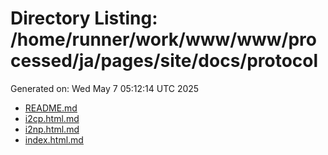 # Directory Listing: /home/runner/work/www/www/processed/ja/pages/site/docs/protocol
Generated on: Wed May  7 05:12:14 UTC 2025

- [README.md](README.md)
- [i2cp.html.md](i2cp.html.md)
- [i2np.html.md](i2np.html.md)
- [index.html.md](index.html.md)
